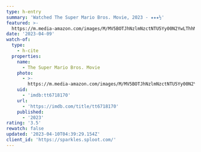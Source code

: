 ```yaml
---
type: h-entry
summary: 'Watched The Super Mario Bros. Movie, 2023 - ★★★½'
featured: >-
  https://m.media-amazon.com/images/M/MV5BOTJhNzlmNzctNTU5Yy00N2YwLThhMjQtZDM0YjEzN2Y0ZjNhXkEyXkFqcGdeQXVyMTEwMTQ4MzU5._V1_SX300.jpg
date: '2023-04-09'
watch-of:
  type:
    - h-cite
  properties:
    name:
      - The Super Mario Bros. Movie
    photo:
      - >-
        https://m.media-amazon.com/images/M/MV5BOTJhNzlmNzctNTU5Yy00N2YwLThhMjQtZDM0YjEzN2Y0ZjNhXkEyXkFqcGdeQXVyMTEwMTQ4MzU5._V1_SX300.jpg
    uid:
      - 'imdb:tt6718170'
    url:
      - 'https://imdb.com/title/tt6718170'
    published:
      - '2023'
rating: '3.5'
rewatch: false
updated: '2023-04-10T04:39:29.154Z'
client_id: 'https://sparkles.sploot.com/'
---
```


